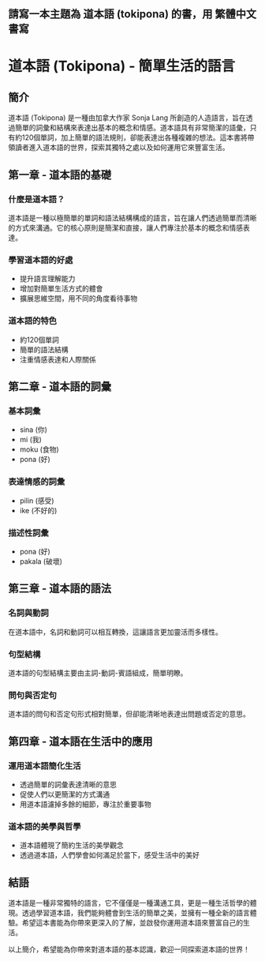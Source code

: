 ## 請寫一本主題為 道本語 (tokipona) 的書，用 繁體中文 書寫

# 道本語 (Tokipona) - 簡單生活的語言

## 簡介
道本語 (Tokipona) 是一種由加拿大作家 Sonja Lang 所創造的人造語言，旨在透過簡單的詞彙和結構來表達出基本的概念和情感。道本語具有非常簡潔的語彙，只有約120個單詞，加上簡單的語法規則，卻能表達出各種複雜的想法。這本書將帶領讀者進入道本語的世界，探索其獨特之處以及如何運用它來豐富生活。

## 第一章 - 道本語的基礎
### 什麼是道本語？
道本語是一種以極簡單的單詞和語法結構構成的語言，旨在讓人們透過簡單而清晰的方式來溝通。它的核心原則是簡潔和直接，讓人們專注於基本的概念和情感表達。

### 學習道本語的好處
- 提升語言理解能力
- 增加對簡單生活方式的體會
- 擴展思維空間，用不同的角度看待事物

### 道本語的特色
- 約120個單詞
- 簡單的語法結構
- 注重情感表達和人際關係

## 第二章 - 道本語的詞彙
### 基本詞彙
- sina (你)
- mi (我)
- moku (食物)
- pona (好)

### 表達情感的詞彙
- pilin (感受)
- ike (不好的)

### 描述性詞彙
- pona (好)
- pakala (破壞)

## 第三章 - 道本語的語法
### 名詞與動詞
在道本語中，名詞和動詞可以相互轉換，這讓語言更加靈活而多樣性。

### 句型結構
道本語的句型結構主要由主詞-動詞-賓語組成，簡單明瞭。

### 問句與否定句
道本語的問句和否定句形式相對簡單，但卻能清晰地表達出問題或否定的意思。

## 第四章 - 道本語在生活中的應用
### 運用道本語簡化生活
- 透過簡單的詞彙表達清晰的意思
- 促使人們以更簡潔的方式溝通
- 用道本語濾掉多餘的細節，專注於重要事物

### 道本語的美學與哲學
- 道本語體現了簡約生活的美學觀念
- 透過道本語，人們學會如何滿足於當下，感受生活中的美好

## 結語
道本語是一種非常獨特的語言，它不僅僅是一種溝通工具，更是一種生活哲學的體現。透過學習道本語，我們能夠體會到生活的簡單之美，並擁有一種全新的語言體驗。希望這本書能為你帶來更深入的了解，並啟發你運用道本語來豐富自己的生活。

以上簡介，希望能為你帶來對道本語的基本認識，歡迎一同探索道本語的世界！